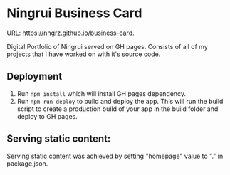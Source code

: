 # Ningrui Business Card

URL: https://nngrz.github.io/business-card.

Digital Portfolio of Ningrui served on GH pages. Consists of all of my projects that I have worked on with it's source code.

## Deployment
1. Run `npm install` which will install GH pages dependency.
2. Run `npm run deploy` to build and deploy the app. This will run the build script to create a production build of your app in the build folder and deploy to GH pages.

## Serving static content:
Serving static content was achieved by setting "homepage" value to "." in package.json.